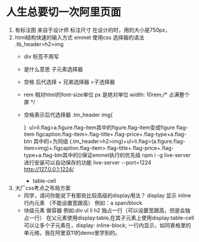 # 人生总要切一次阿里页面
1. 有标注图
    来自于设计师 标注尺寸
    在设计的时，用的大小是750px，
2. html结构快速的输入方式 emmet
    使用css 选择器的语法
    .tb_header>h2>img
    - div 标签不用写
    -  是什么意思 子元素选择器
    - 空格 后代选择 + 兄弟选择器 >子选择器
    - rem 相对html的font-size单位 px 是绝对单位
         width: 10rem;/* 占满整个屏 */
         
    - 空格表示后代选择器
        .tm_header img{

        }
         ul>li.flag>a.figure.flag-item其中的figure.flag-item变成figure flag-item
         figcaption.flag-item>.flag-title+.flag-price+.flag-type+a.flag-btn
         其中的+为同级
         (.tm_header>h2>img)+ul>li.flag>(a.figure.flag-item>img)+.figcaption.flag-item>.flag-title+.flag-price+.flag-type+a.flag-btn其中的()保证emmet执行的优先级
         npm i -g live-server进行安装可以自动保存的功能
         live-server --port=1224
         http://127.0.0.1:1224/
         - table-cell
3. 大厂css考点之布局方案
    - 同学，请问你能说下有那些比较高级的display用法？
        display 显示 inline行内元素 （不能设置宽跟高） 例如：a span/block 
    - 块级元素 做容器 例如:div ul li h2 独占一行（可以设置宽跟高，但是会独占一行）
        在父元素使用display:table,在其子元素上使用display:table-cell可以让多个子元素在，display: inline-block;
        一行内显示，如同表格里的单元格，我在阿里双11的demo里学到的。